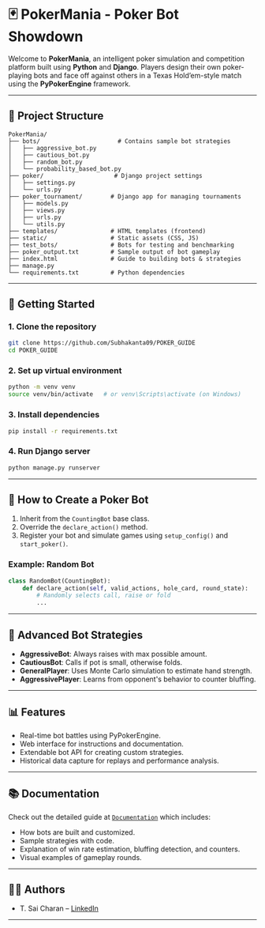 # 🃏 PokerMania - Poker Bot Showdown

Welcome to **PokerMania**, an intelligent poker simulation and competition platform built using **Python** and **Django**. Players design their own poker-playing bots and face off against others in a Texas Hold’em-style match using the **PyPokerEngine** framework.

---

## 📁 Project Structure

```
PokerMania/
├── bots/                      # Contains sample bot strategies
│   ├── aggressive_bot.py
│   ├── cautious_bot.py
│   ├── random_bot.py
│   └── probability_based_bot.py
├── poker/                    # Django project settings
│   ├── settings.py
│   └── urls.py
├── poker_tournament/        # Django app for managing tournaments
│   ├── models.py
│   ├── views.py
│   ├── urls.py
│   └── utils.py
├── templates/               # HTML templates (frontend)
├── static/                  # Static assets (CSS, JS)
├── test_bots/               # Bots for testing and benchmarking
├── poker_output.txt         # Sample output of bot gameplay
├── index.html               # Guide to building bots & strategies
├── manage.py
└── requirements.txt         # Python dependencies
```

---

## 🚀 Getting Started

### 1. Clone the repository

```bash
git clone https://github.com/Subhakanta09/POKER_GUIDE
cd POKER_GUIDE
```

### 2. Set up virtual environment

```bash
python -m venv venv
source venv/bin/activate   # or venv\Scripts\activate (on Windows)
```

### 3. Install dependencies

```bash
pip install -r requirements.txt
```

### 4. Run Django server

```bash
python manage.py runserver
```

---

## 🤖 How to Create a Poker Bot

1. Inherit from the `CountingBot` base class.
2. Override the `declare_action()` method.
3. Register your bot and simulate games using `setup_config()` and `start_poker()`.

### Example: Random Bot

```python
class RandomBot(CountingBot):
    def declare_action(self, valid_actions, hole_card, round_state):
        # Randomly selects call, raise or fold
        ...
```

---

## 🧠 Advanced Bot Strategies

* **AggressiveBot**: Always raises with max possible amount.
* **CautiousBot**: Calls if pot is small, otherwise folds.
* **GeneralPlayer**: Uses Monte Carlo simulation to estimate hand strength.
* **AggressivePlayer**: Learns from opponent's behavior to counter bluffing.

---

## 📊 Features

* Real-time bot battles using PyPokerEngine.
* Web interface for instructions and documentation.
* Extendable bot API for creating custom strategies.
* Historical data capture for replays and performance analysis.

---

## 📚 Documentation

Check out the detailed guide at [`Documentation`](./doc.html) which includes:

* How bots are built and customized.
* Sample strategies with code.
* Explanation of win rate estimation, bluffing detection, and counters.
* Visual examples of gameplay rounds.

---

## 🧑‍💻 Authors

* T. Sai Charan – [LinkedIn](https://www.linkedin.com/in/sai-charan-tarra)
---
